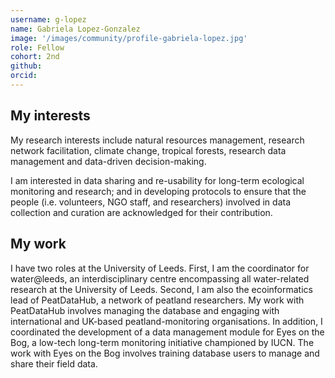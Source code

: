 ```yaml
---
username: g-lopez
name: Gabriela Lopez-Gonzalez
image: '/images/community/profile-gabriela-lopez.jpg'
role: Fellow
cohort: 2nd
github: 
orcid:
---
```


## My interests

My research interests include natural resources management, research network facilitation, climate change, tropical forests, research data management and data-driven decision-making.

I am interested in data sharing and re-usability for long-term ecological monitoring and research; and in developing protocols to ensure that the people (i.e. volunteers, NGO staff, and researchers) involved in data collection and curation are acknowledged for their contribution.

## My work

I have two roles at the University of Leeds. First, I am the coordinator for water@leeds, an interdisciplinary centre encompassing all water-related research at the University of Leeds. Second, I am also the ecoinformatics lead of PeatDataHub, a network of peatland researchers.  My work with PeatDataHub involves managing the database and engaging with international and UK-based peatland-monitoring organisations. In addition, I coordinated the development of a data management module for Eyes on the Bog, a low-tech long-term monitoring initiative championed by IUCN.  The work with Eyes on the Bog involves training database users to manage and share their field data.
